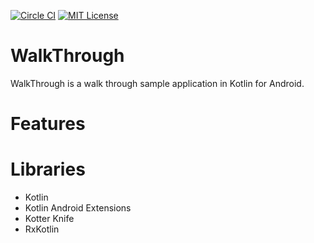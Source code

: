 [![Circle CI](https://circleci.com/gh/tommykw/WalkThrough.svg?style=shield)](https://circleci.com/gh/tommykw/WalkThrough)
[![MIT License](https://img.shields.io/github/license/tommykw/WalkThrough.svg)](https://github.com/tommykw/WalkThrough/blob/master/LICENSE)

# WalkThrough
WalkThrough is a walk through sample application in Kotlin for Android.

# Features

# Libraries
- Kotlin
- Kotlin Android Extensions
- Kotter Knife
- RxKotlin
